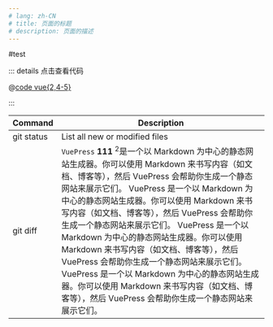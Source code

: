 ```yaml
---
# lang: zh-CN
# title: 页面的标题
# description: 页面的描述
---
```


#test

<!-- <Demo /> -->

<!-- <Api /> -->
 <UseRequestDemo />

<!-- <test /> -->

::: details 点击查看代码

@[code vue{2,4-5}](@/useRequest/UseRequestDemo.vue)

:::

| Command    | Description                                                                                                                                                                                                                                                                                                                                                                                                                                                                                                                                                                                                                                           |
| ---------- | ----------------------------------------------------------------------------------------------------------------------------------------------------------------------------------------------------------------------------------------------------------------------------------------------------------------------------------------------------------------------------------------------------------------------------------------------------------------------------------------------------------------------------------------------------------------------------------------------------------------------------------------------------- |
| git status | List all new or modified files                                                                                                                                                                                                                                                                                                                                                                                                                                                                                                                                                                                                                        |
| git diff   | `VuePress` **111** <sup>2</sup>是一个以 Markdown 为中心的静态网站生成器。你可以使用 Markdown 来书写内容（如文档、博客等），然后 VuePress 会帮助你生成一个静态网站来展示它们。 VuePress 是一个以 Markdown 为中心的静态网站生成器。你可以使用 Markdown 来书写内容（如文档、博客等），然后 VuePress 会帮助你生成一个静态网站来展示它们。 VuePress 是一个以 Markdown 为中心的静态网站生成器。你可以使用 Markdown 来书写内容（如文档、博客等），然后 VuePress 会帮助你生成一个静态网站来展示它们。 VuePress 是一个以 Markdown 为中心的静态网站生成器。你可以使用 Markdown 来书写内容（如文档、博客等），然后 VuePress 会帮助你生成一个静态网站来展示它们。 |

